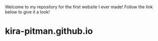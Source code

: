 Welcome to my repository for the first website I ever made! Follow the link below to give it a look!

# kira-pitman.github.io
